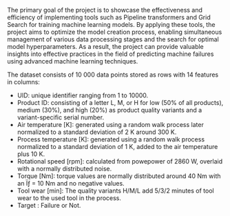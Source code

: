 The primary goal of the project is to showcase the effectiveness and efficiency of implementing tools such as Pipeline transformers and Grid Search for training machine learning models. By applying these tools, the project aims to optimize the model creation process, enabling simultaneous management of various data processing stages and the search for optimal model hyperparameters. As a result, the project can provide valuable insights into effective practices in the field of predicting machine failures using advanced machine learning techniques.

The dataset consists of 10 000 data points stored as rows with 14 features in columns:
- UID: unique identifier ranging from 1 to 10000.
- Product ID: consisting of a letter L, M, or H for low (50% of all products), medium (30%), and high (20%) as product quality variants and a variant-specific serial number.
- Air temperature [K]: generated using a random walk process later normalized to a standard deviation of 2 K around 300 K.
- Process temperature [K]: generated using a random walk process normalized to a standard deviation of 1 K, added to the air temperature plus 10 K.
- Rotational speed [rpm]: calculated from powepower of 2860 W, overlaid with a normally distributed noise.
- Torque [Nm]: torque values are normally distributed around 40 Nm with an Ïƒ = 10 Nm and no negative values.
- Tool wear [min]: The quality variants H/M/L add 5/3/2 minutes of tool wear to the used tool in the process.
- Target : Failure or Not.
